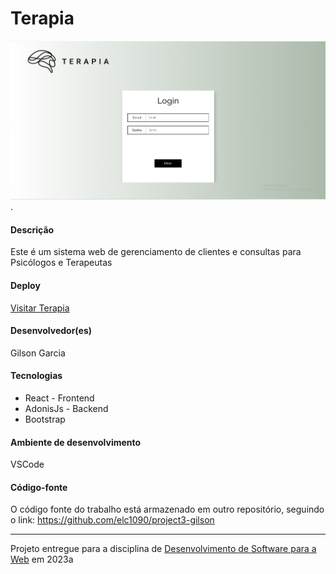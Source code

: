 # Terapia
 
![Screenshot do projeto](https://github.com/elc1090/project3-gilson/blob/master/screenshot.png "Screenshot do projeto").


#### Descrição

Este é um sistema web de gerenciamento de clientes e consultas para Psicólogos e Terapeutas

#### Deploy

[Visitar Terapia](https://master--gleeful-kheer-e47b07.netlify.app/)


#### Desenvolvedor(es)
Gilson Garcia


#### Tecnologias

- React - Frontend
- AdonisJs - Backend
- Bootstrap

#### Ambiente de desenvolvimento

VSCode
#### Código-fonte

O código fonte do trabalho está armazenado em outro repositório, seguindo o link:
https://github.com/elc1090/project3-gilson



---
Projeto entregue para a disciplina de [Desenvolvimento de Software para a Web](http://github.com/andreainfufsm/elc1090-2023a) em 2023a
